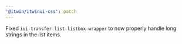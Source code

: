 ```yaml
---
'@itwin/itwinui-css': patch
---
```


Fixed `iui-transfer-list-listbox-wrapper` to now properly handle long strings in the list items.
